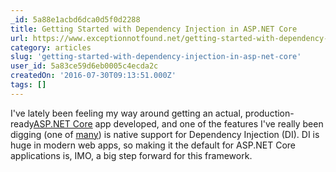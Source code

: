 ```yaml
---
_id: 5a88e1acbd6dca0d5f0d2288
title: Getting Started with Dependency Injection in ASP.NET Core
url: https://www.exceptionnotfound.net/getting-started-with-dependency-injection-in-asp-net-core/
category: articles
slug: 'getting-started-with-dependency-injection-in-asp-net-core'
user_id: 5a83ce59d6eb0005c4ecda2c
createdOn: '2016-07-30T09:13:51.000Z'
tags: []
---
```


I've lately been feeling my way around getting an actual, production-ready<a href="http://www.asp.net/core">ASP.NET Core</a> app developed, and one of the features I've really been digging (one of <a href="https://www.exceptionnotfound.net/tag/asp.net-core-1.0/">many</a>) is native support for Dependency Injection (DI). DI is huge in modern web apps, so making it the default for ASP.NET Core applications is, IMO, a big step forward for this framework.
